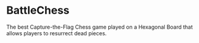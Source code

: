 BattleChess
===========

The best Capture-the-Flag Chess game played on a Hexagonal Board that allows players to resurrect dead pieces.
